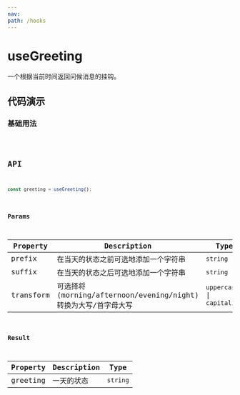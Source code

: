 ```yaml
---
nav:
path: /hooks
---
```


# useGreeting

一个根据当前时间返回问候消息的挂钩。

## 代码演示

### 基础用法

<code src="./demo/demo1.tsx" />

## API

```typescript
const greeting = useGreeting();
```

### Params

| Property  | Description                                                      | Type                        | Default |
| --------- | ---------------------------------------------------------------- | --------------------------- | ------- |
| prefix    | 在当天的状态之前可选地添加一个字符串                             | `string`                    |         |
| suffix    | 在当天的状态之后可选地添加一个字符串                             | `string`                    |         |
| transform | 可选择将 (morning/afternoon/evening/night) 转换为大写/首字母大写 | `uppercase` \| `capitalize` | -       |

### Result

| Property | Description | Type     |
| -------- | ----------- | -------- |
| greeting | 一天的状态  | `string` |
